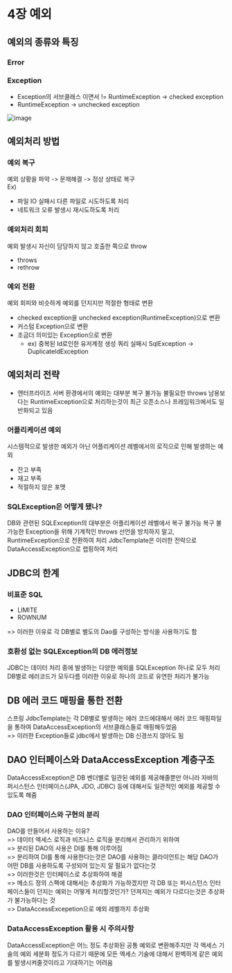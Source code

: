 # 4장 예외

## 예외의 종류와 특징
### Error  
### Exception  
- Exception의 서브클래스 이면서 != RuntimeException -> checked
exception  
- RuntimeException -> unchecked exception  

![image](https://user-images.githubusercontent.com/18495291/229087777-e321b40b-d3c8-4238-a820-0485c6d424f3.png)

  
  
## 예외처리 방법
### 예외 복구
예외 상황을 파악 -> 문제해결 -> 정상 상태로 복구  
Ex)
- 파일 IO 실패시 다른 파일로 시도하도록 처리
- 네트워크 오류 발생시 재시도하도록 처리  


### 예외처리 회피  
예외 발생시 자신이 담당하지 않고 호출한 쪽으로 throw
- throws  
- rethrow  

### 예외 전환  
예외 회피와 비슷하게 예외를 던지지만 적절한 형태로 변환  
- checked exception을 unchecked exception(RuntimeException)으로 변환
- 커스텀 Exception으로 변환
- 조금더 의미있는 Exception으로 변환
    - ex) 중복된 Id로인한 유저계정 생성 쿼리 실패시 SqlException -> DuplicateIdException

## 예외처리 전략  
- 엔터프라이즈 서버 환경에서의 예외는 대부분 복구 불가능 불필요한 throws 남용보다는 RuntimeException으로 처리하는것이 최근 오픈소스나 프레임워크에서도 일반화되고 있음

### 어플리케이션 예외  
시스템적으로 발생한 예외가 아닌 어플리케이션 레벨에서의 로직으로 인해 발생하는 예외
- 잔고 부족
- 재고 부족
- 적절하지 않은 포맷  


### SQLException은 어떻게 됐나?
DB와 관련된 SQLException의 대부분은 어플리케이션 레벨에서 복구 불가능
복구 불가능한 Exception을 위해 기계적인 throws 선언을 방치하지 말고, RuntimeException으로 전환하여 처리 JdbcTemplate은 이러한 전략으로 DataAccessException으로 랩핑하여 처리  

## JDBC의 한계
### 비표준 SQL
- LIMITE
- ROWNUM 

=> 이러한 이유로 각 DB별로 별도의 Dao를 구성하는 방식을 사용하기도 함

### 호환성 없는 SQLException의 DB 에러정보
JDBC는 데이터 처리 중에 발생하는 다양한 예외를 SQLException 하나로 모두 처리   
DB별로 에러코드가 모두다름 이러한 이유로 하나의 코드로 유연한 처리가 불가능  

## DB 에러 코드 매핑을 통한 전환
스프링 JdbcTemplate는 각 DB별로 발생하는 에러 코드에대해서 에러 코드 매핑파일을 통하여 DataAccessException의 서브클래스들로 매핑해두었음  
=> 이러한 Exception들로 jdbc에서 발생하는 DB 신경쓰지 않아도 됨  

## DAO 인터페이스와 DataAccessException 계층구조  
DataAccessException은 DB 벤더별로 일관된 예외를 제공해줄뿐만 아니라 자바의 퍼시스턴스 인터페이스(JPA, JDO, JDBC) 등에 대해서도 일관적인 예외를 제공할 수 있도록 해줌  

### DAO 인터페이스와 구현의 분리
DAO를 만들어서 사용하는 이유?  
=> 데이터 엑세스 로직과 비즈니스 로직을 분리해서 관리하기 위하여  
=> 분리된 DAO의 사용은 DI를 통해 이루어짐  
=> 분리하여 DI를 통해 사용한다는것은 DAO를 사용하는 클라이언트는 해당 DAO가 어떤 DB를 사용하도록 구성되어 있는지 알 필요가 없다는것  
=> 이러한것은 인터페이스로 추상화하여 해결  
=> 메소드 정의 스펙에 대해서는 추상화가 가능하겠지만 각 DB 또는 퍼시스턴스 인터페이스들이 던지는 예외는 어떻게 처리할것인가? 던져지는 예외가 다르다는것은 추상화가 불가능하다는 것  
=> DataAccessExcepetion으로 예외 레벨까지 추상화  

### DataAccessException 활용 시 주의사항  
DataAccessException은 어느 정도 추상화된 공통 예외로 변환해주지만 각 액세스 기술의 예외 세분화 정도가 다르기 때문에 모든 엑세스 기술에 대해서 완벽하게 같은 예외를 발생시켜줄것이라고 기대하기는 어려움
